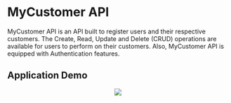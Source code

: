 # MyCustomer API
MyCustomer API is an API built to register users and their respective customers. The Create, Read, Update and Delete (CRUD) operations are available for users to perform on their customers. Also, MyCustomer API is equipped with Authentication features.

## Application Demo

<p align="center">
 <img src="CRUDApp.gif"/>
</p>
